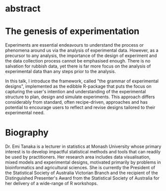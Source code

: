 # abstract

# The genesis of experimentation

Experiments are essential endeavours to understand the process or phenomena around us via the analysis of experimental data. However, as a precursor to any analysis, the importance of the design of experiment and the data collection process cannot be emphasised enough. There is no salvation for rubbish data, yet there is far more focus on the analysis of experimental data than any steps prior to the analysis. 

In this talk, I introduce the framework, called "the grammar of experimental designs", implemented as the edibble R-package that puts the focus on capturing the user's intention and understanding of the experimental structure to plan, design and simulate experiments. This approach differs considerably from standard, often recipe-driven, approaches and has potential to encourage users to reflect and revise designs tailored to their experimental need.

# Biography

Dr. Emi Tanaka is a lecturer in statistics at Monash University whose primary interest is to develop impactful statistical methods and tools that can readily be used by practitioners. Her research area includes data visualisation, mixed models and experimental designs, motivated primarily by problems in bioinformatics and agricultural sciences. She is currently the President of the Statistical Society of Australia Victorian Branch and the recipient of the Distinguished Presenter's Award from the Statistical Society of Australia for her delivery of a wide-range of R workshops. 
